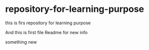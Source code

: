 # repository-for-learning-purpose
this is firs repository for learning purpose

And this is first file Readme for new info

something new
